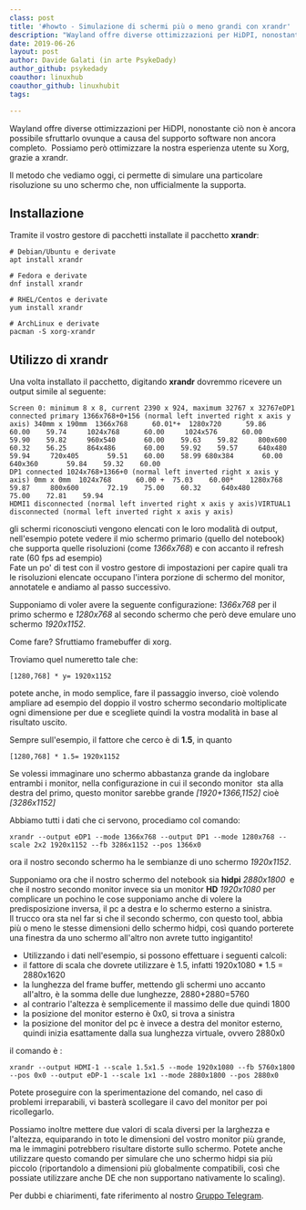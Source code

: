 ```yaml
---
class: post
title: '#howto - Simulazione di schermi più o meno grandi con xrandr'
description: "Wayland offre diverse ottimizzazioni per HiDPI, nonostante ciò non è ancora possibile sfruttarlo ovunque a c.."
date: 2019-06-26
layout: post
author: Davide Galati (in arte PsykeDady)
author_github: psykedady
coauthor: linuxhub
coauthor_github: linuxhubit
tags:

---
```

Wayland offre diverse ottimizzazioni per HiDPI, nonostante ciò non è ancora possibile sfruttarlo ovunque a causa del supporto software non ancora completo.  Possiamo però ottimizzare la nostra esperienza utente su Xorg, grazie a xrandr.

Il metodo che vediamo oggi, ci permette di simulare una particolare risoluzione su uno schermo che, non ufficialmente la supporta.

## Installazione

Tramite il vostro gestore di pacchetti installate il pacchetto **xrandr**:

    # Debian/Ubuntu e derivate
    apt install xrandr

    # Fedora e derivate
    dnf install xrandr

    # RHEL/Centos e derivate
    yum install xrandr

    # ArchLinux e derivate
    pacman -S xorg-xrandr

## Utilizzo di xrandr

Una volta installato il pacchetto, digitando **xrandr** dovremmo ricevere un output simile al seguente:

    Screen 0: minimum 8 x 8, current 2390 x 924, maximum 32767 x 32767eDP1 connected primary 1366x768+0+156 (normal left inverted right x axis y axis) 340mm x 190mm  1366x768      60.01*+  1280x720      59.86    60.00    59.74     1024x768      60.00     1024x576      60.00    59.90    59.82     960x540       60.00    59.63    59.82     800x600       60.32    56.25     864x486       60.00    59.92    59.57     640x480       59.94     720x405       59.51    60.00    58.99 680x384       60.00     640x360       59.84    59.32    60.00   
    DP1 connected 1024x768+1366+0 (normal left inverted right x axis y axis) 0mm x 0mm  1024x768      60.00 +  75.03    60.00*    1280x768      59.87     800x600       72.19    75.00    60.32     640x480       75.00    72.81    59.94   
    HDMI1 disconnected (normal left inverted right x axis y axis)VIRTUAL1 disconnected (normal left inverted right x axis y axis)

gli schermi riconosciuti vengono elencati con le loro modalità di output, nell'esempio potete vedere il mio schermo primario (quello del notebook) che supporta quelle risoluzioni (come _1366x768_) e con accanto il refresh rate (60 fps ad esempio)  
Fate un po' di test con il vostro gestore di impostazioni per capire quali tra le risoluzioni elencate occupano l'intera porzione di schermo del monitor, annotatele e andiamo al passo successivo.

Supponiamo di voler avere la seguente configurazione: _1366x768_ per il primo schermo e _1280x768_ al secondo schermo che però deve emulare uno schermo _1920x1152_.

Come fare? Sfruttiamo framebuffer di xorg.

Troviamo quel numeretto tale che:

    [1280,768] * y= 1920x1152

potete anche, in modo semplice, fare il passaggio inverso, cioè volendo ampliare ad esempio del doppio il vostro schermo secondario moltiplicate ogni dimensione per due e scegliete quindi la vostra modalità in base al risultato uscito.

Sempre sull'esempio, il fattore che cerco è di **1.5**, in quanto

    [1280,768] * 1.5= 1920x1152

Se volessi immaginare uno schermo abbastanza grande da inglobare entrambi i monitor, nella configurazione in cui il secondo monitor  sta alla destra del primo, questo monitor sarebbe grande _[1920+1366,1152]_ cioè _[3286x1152]_

Abbiamo tutti i dati che ci servono, procediamo col comando:

    xrandr --output eDP1 --mode 1366x768 --output DP1 --mode 1280x768 --scale 2x2 1920x1152 --fb 3286x1152 --pos 1366x0

ora il nostro secondo schermo ha le sembianze di uno schermo _1920x1152_.

Supponiamo ora che il nostro schermo del notebook sia **hidpi** _2880x1800_  e che il nostro secondo monitor invece sia un monitor **HD** _1920x1080_ per complicare un pochino le cose supponiamo anche di volere la predisposizione inversa, il pc a destra e lo schermo esterno a sinistra.   
Il trucco ora sta nel far si che il secondo schermo, con questo tool, abbia più o meno le stesse dimensioni dello schermo hidpi, così quando porterete una finestra da uno schermo all'altro non avrete tutto ingigantito!

*   Utilizzando i dati nell'esempio, si possono effettuare i seguenti calcoli:
*   il fattore di scala che dovrete utilizzare è 1.5, infatti 1920x1080 * 1.5 = 2880x1620
*   la lunghezza del frame buffer, mettendo gli schermi uno accanto all'altro, è la somma delle due lunghezze, 2880+2880=5760
*   al contrario l'altezza è semplicemente il massimo delle due quindi 1800
*   la posizione del monitor esterno è 0x0, si trova a sinistra
*   la posizione del monitor del pc è invece a destra del monitor esterno, quindi inizia esattamente dalla sua lunghezza virtuale, ovvero 2880x0

il comando è :

    xrandr --output HDMI-1 --scale 1.5x1.5 --mode 1920x1080 --fb 5760x1800 --pos 0x0 --output eDP-1 --scale 1x1 --mode 2880x1800 --pos 2880x0

Potete proseguire con la sperimentazione del comando, nel caso di problemi irreparabili, vi basterà scollegare il cavo del monitor per poi ricollegarlo.

Possiamo inoltre mettere due valori di scala diversi per la larghezza e l'altezza, equiparando in toto le dimensioni del vostro monitor più grande, ma le immagini potrebbero risultare distorte sullo schermo. Potete anche utilizzare questo comando per simulare che uno schermo hidpi sia più piccolo (riportandolo a dimensioni più globalmente compatibili, così che possiate utilizzare anche DE che non supportano nativamente lo scaling).

Per dubbi e chiarimenti, fate riferimento al nostro [Gruppo Telegram](https://t.me/gentedilinux).